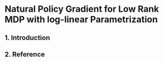 # Natural Policy Gradient for Low Rank MDP with log-linear Parametrization

## 1. Introduction

## 2. Reference
